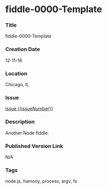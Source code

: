 fiddle-0000-Template
======

### Title

fiddle-0000-Template


### Creation Date

12-11-16


### Location

Chicago, IL


### Issue

[Issue {{issueNumber}}](https://github.com/bradyhouse/house/issues/{{issueNumber}})


### Description

Another Node fiddle.


### Published Version Link

N/A


### Tags

node.js, hamony, process, argv, fs
